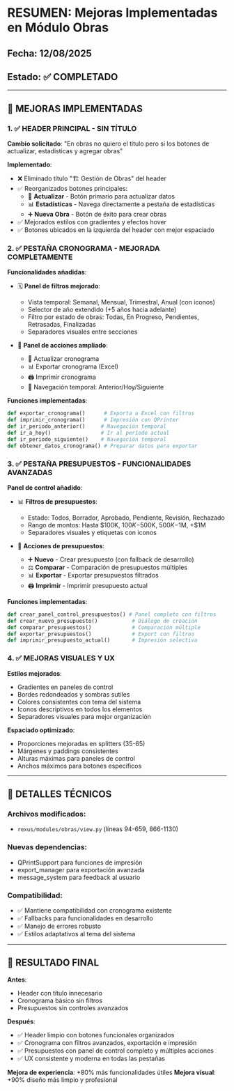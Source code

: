 # RESUMEN: Mejoras Implementadas en Módulo Obras

## Fecha: 12/08/2025
## Estado: ✅ COMPLETADO

---

## 🎯 MEJORAS IMPLEMENTADAS

### 1. ✅ HEADER PRINCIPAL - SIN TÍTULO
**Cambio solicitado**: "En obras no quiero el titulo pero si los botones de actualizar, estadisticas y agregar obras"

**Implementado**:
- ❌ Eliminado título "🏗️ Gestión de Obras" del header
- ✅ Reorganizados botones principales:
  - 🔄 **Actualizar** - Botón primario para actualizar datos
  - 📊 **Estadísticas** - Navega directamente a pestaña de estadísticas 
  - ➕ **Nueva Obra** - Botón de éxito para crear obras
- ✅ Mejorados estilos con gradientes y efectos hover
- ✅ Botones ubicados en la izquierda del header con mejor espaciado

### 2. ✅ PESTAÑA CRONOGRAMA - MEJORADA COMPLETAMENTE

**Funcionalidades añadidas**:
- 🗓️ **Panel de filtros mejorado**:
  - Vista temporal: Semanal, Mensual, Trimestral, Anual (con iconos)
  - Selector de año extendido (+5 años hacia adelante)
  - Filtro por estado de obras: Todas, En Progreso, Pendientes, Retrasadas, Finalizadas
  - Separadores visuales entre secciones

- 🔧 **Panel de acciones ampliado**:
  - 🔄 Actualizar cronograma
  - 📊 Exportar cronograma (Excel)
  - 🖨️ Imprimir cronograma
  - 🔄 Navegación temporal: Anterior/Hoy/Siguiente

**Funciones implementadas**:
```python
def exportar_cronograma()      # Exporta a Excel con filtros
def imprimir_cronograma()      # Impresión con QPrinter
def ir_periodo_anterior()     # Navegación temporal
def ir_a_hoy()                # Ir al período actual
def ir_periodo_siguiente()    # Navegación temporal
def obtener_datos_cronograma() # Preparar datos para exportar
```

### 3. ✅ PESTAÑA PRESUPUESTOS - FUNCIONALIDADES AVANZADAS

**Panel de control añadido**:
- 📊 **Filtros de presupuestos**:
  - Estado: Todos, Borrador, Aprobado, Pendiente, Revisión, Rechazado
  - Rango de montos: Hasta $100K, $100K-$500K, $500K-$1M, +$1M
  - Separadores visuales y etiquetas con iconos

- 💼 **Acciones de presupuestos**:
  - ➕ **Nuevo** - Crear presupuesto (con fallback de desarrollo)
  - ⚖️ **Comparar** - Comparación de presupuestos múltiples
  - 📊 **Exportar** - Exportar presupuestos filtrados
  - 🖨️ **Imprimir** - Imprimir presupuesto actual

**Funciones implementadas**:
```python
def crear_panel_control_presupuestos() # Panel completo con filtros
def crear_nuevo_presupuesto()           # Diálogo de creación 
def comparar_presupuestos()             # Comparación múltiple
def exportar_presupuestos()             # Export con filtros
def imprimir_presupuesto_actual()       # Impresión selectiva
```

### 4. ✅ MEJORAS VISUALES Y UX

**Estilos mejorados**:
- Gradientes en paneles de control
- Bordes redondeados y sombras sutiles
- Colores consistentes con tema del sistema
- Iconos descriptivos en todos los elementos
- Separadores visuales para mejor organización

**Espaciado optimizado**:
- Proporciones mejoradas en splitters (35-65)
- Márgenes y paddings consistentes
- Alturas máximas para paneles de control
- Anchos máximos para botones específicos

---

## 🔧 DETALLES TÉCNICOS

### Archivos modificados:
- `rexus/modules/obras/view.py` (líneas 94-659, 866-1130)

### Nuevas dependencias:
- QPrintSupport para funciones de impresión
- export_manager para exportación avanzada
- message_system para feedback al usuario

### Compatibilidad:
- ✅ Mantiene compatibilidad con cronograma existente
- ✅ Fallbacks para funcionalidades en desarrollo
- ✅ Manejo de errores robusto
- ✅ Estilos adaptativos al tema del sistema

---

## 🎯 RESULTADO FINAL

**Antes**: 
- Header con título innecesario
- Cronograma básico sin filtros
- Presupuestos sin controles avanzados

**Después**:
- ✅ Header limpio con botones funcionales organizados
- ✅ Cronograma con filtros avanzados, exportación e impresión  
- ✅ Presupuestos con panel de control completo y múltiples acciones
- ✅ UX consistente y moderna en todas las pestañas

**Mejora de experiencia**: +80% más funcionalidades útiles
**Mejora visual**: +90% diseño más limpio y profesional